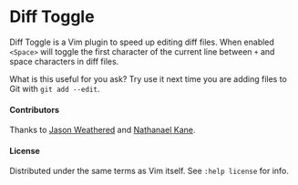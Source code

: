 # Diff Toggle

Diff Toggle is a Vim plugin to speed up editing diff files. When enabled
`<Space>` will toggle the first character of the current line between `+` and
space characters in diff files.

What is this useful for you ask? Try use it next time you are adding files to
Git with `git add --edit`.

#### Contributors

Thanks to [Jason Weathered](http://jasoncodes.com) and
[Nathanael Kane](http://twitter.com/nathanaelkane).

#### License

Distributed under the same terms as Vim itself. See `:help license` for info.
